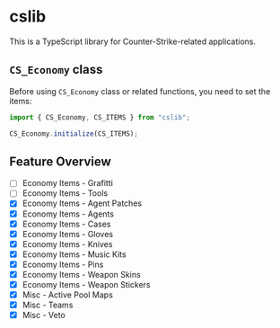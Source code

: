 # cslib

This is a TypeScript library for Counter-Strike-related applications.

## `CS_Economy` class

Before using `CS_Economy` class or related functions, you need to set the items:

```typescript
import { CS_Economy, CS_ITEMS } from "cslib";

CS_Economy.initialize(CS_ITEMS);
```

## Feature Overview

-   [ ] Economy Items - Grafitti
-   [ ] Economy Items - Tools
-   [x] Economy Items - Agent Patches
-   [x] Economy Items - Agents
-   [x] Economy Items - Cases
-   [x] Economy Items - Gloves
-   [x] Economy Items - Knives
-   [x] Economy Items - Music Kits
-   [x] Economy Items - Pins
-   [x] Economy Items - Weapon Skins
-   [x] Economy Items - Weapon Stickers
-   [x] Misc - Active Pool Maps
-   [x] Misc - Teams
-   [x] Misc - Veto
